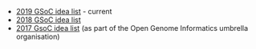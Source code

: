 - [2019 GSoC idea list](2019) - current
- [2018 GSoC idea list](2018)
- [2017 GsoC idea list](http://gmod.org/wiki/GSOC_Project_Ideas_2017) (as part of the Open Genome Informatics umbrella organisation)
